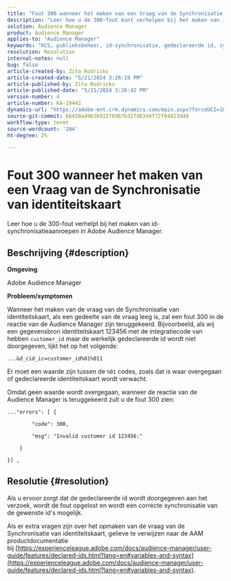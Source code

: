 ```yaml
---
title: "Fout 300 wanneer het maken van een Vraag van de Synchronisatie van identiteitskaart"
description: "Leer hoe u de 300-fout kunt verhelpen bij het maken van id-synchronisatieaanroepen in Adobe Audience Manager."
solution: Audience Manager
product: Audience Manager
applies-to: "Audience Manager"
keywords: "KCS, publieksbeheer, id-synchronisatie, gedeclareerde id, synchronisatie van klant-id, id van klant, online synchronisatie"
resolution: Resolution
internal-notes: null
bug: false
article-created-by: Zita Rodricks
article-created-date: "5/21/2024 3:26:19 PM"
article-published-by: Zita Rodricks
article-published-date: "5/21/2024 3:26:42 PM"
version-number: 4
article-number: KA-19442
dynamics-url: "https://adobe-ent.crm.dynamics.com/main.aspx?forceUCI=1&pagetype=entityrecord&etn=knowledgearticle&id=3bb95b73-8617-ef11-9f89-6045bd06eea5"
source-git-commit: 6b458a4963b92276967b327d63d4f72f84813d48
workflow-type: tm+mt
source-wordcount: '204'
ht-degree: 2%

---
```


# Fout 300 wanneer het maken van een Vraag van de Synchronisatie van identiteitskaart


Leer hoe u de 300-fout verhelpt bij het maken van id-synchronisatieaanroepen in Adobe Audience Manager.

## Beschrijving {#description}


<b>Omgeving</b>

Adobe Audience Manager

<b>Probleem/symptomen</b>

Wanneer het maken van de vraag van de Synchronisatie van identiteitskaart, als een gedeelte van de vraag leeg is, zal een fout 300 in de reactie van de Audience Manager zijn teruggekeerd. Bijvoorbeeld, als wij een gegevensbron identiteitskaart 123456 met de integratiecode van hebben `customer_id` maar de werkelijk gedeclareerde id wordt niet doorgegeven, lijkt het op het volgende:

`...&d_cid_ic=customer_id%01%011`

Er moet een waarde zijn tussen de `%01` codes, zoals dat is waar overgegaan of gedeclareerde identiteitskaart wordt verwacht.

Omdat geen waarde wordt overgegaan, wanneer de reactie van de Audience Manager is teruggekeerd zult u de fout 300 zien:




```
..."errors": [ {

        "code": 300,

        "msg": "Invalid customer id 123456:"

    }

}] ,
```





## Resolutie {#resolution}


Als u ervoor zorgt dat de gedeclareerde id wordt doorgegeven aan het verzoek, wordt de fout opgelost en wordt een correcte synchronisatie van de gewenste id&#39;s mogelijk.

Als er extra vragen zijn over het opmaken van de vraag van de Synchronisatie van identiteitskaart, gelieve te verwijzen naar de AAM productdocumentatie bij [https://experienceleague.adobe.com/docs/audience-manager/user-guide/features/declared-ids.html?lang=en#variables-and-syntax](https://experienceleague.adobe.com/docs/audience-manager/user-guide/features/declared-ids.html?lang=en#variables-and-syntax).
